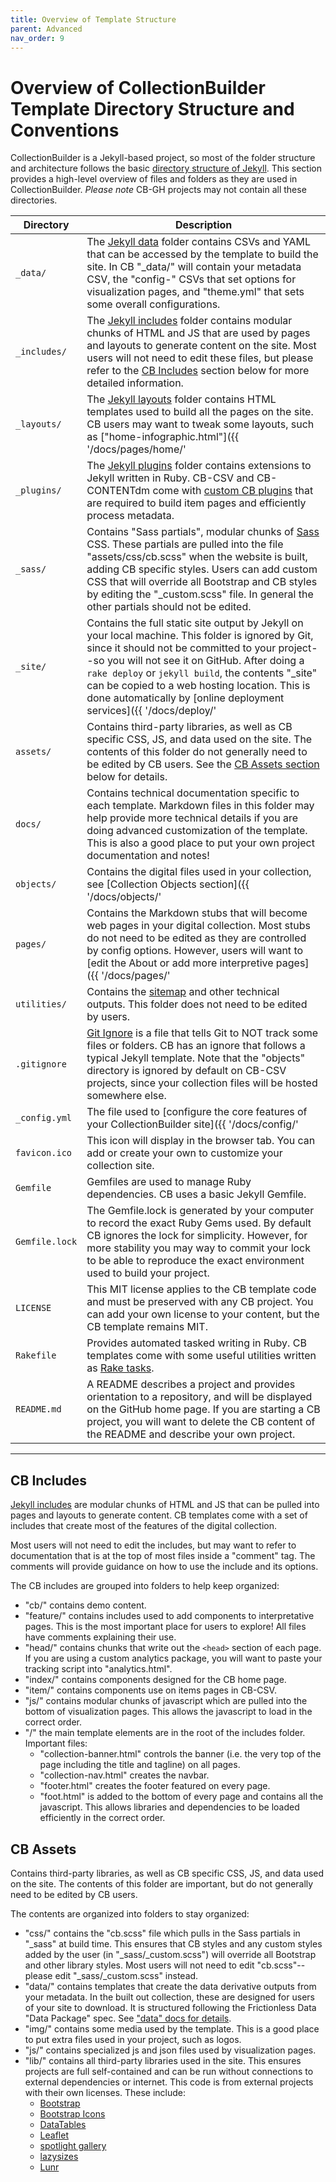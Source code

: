 ```yaml
---
title: Overview of Template Structure
parent: Advanced
nav_order: 9
---
```


# Overview of CollectionBuilder Template Directory Structure and Conventions

CollectionBuilder is a Jekyll-based project, so most of the folder structure and architecture follows the basic [directory structure of Jekyll](https://jekyllrb.com/docs/structure/).
This section provides a high-level overview of files and folders as they are used in CollectionBuilder.
*Please note* CB-GH projects may not contain all these directories.

| Directory | Description|
| --- | --- |
| `_data/` | The [Jekyll data](https://jekyllrb.com/docs/datafiles/) folder contains CSVs and YAML that can be accessed by the template to build the site. In CB "_data/" will contain your metadata CSV, the "config-" CSVs that set options for visualization pages, and "theme.yml" that sets some overall configurations. |
| `_includes/` | The [Jekyll includes](https://jekyllrb.com/docs/includes/) folder contains modular chunks of HTML and JS that are used by pages and layouts to generate content on the site. Most users will not need to edit these files, but please refer to the [CB Includes](#cb-includes) section below for more detailed information. |
| `_layouts/` | The [Jekyll layouts](https://jekyllrb.com/docs/layouts/) folder contains HTML templates used to build all the pages on the site. CB users may want to tweak some layouts, such as ["home-infographic.html"]({{ '/docs/pages/home/' | relative_url }}), to control how pages look. In CB-CSV the folder "_layouts/item/" contains the layouts that match the `display_template` used by collection items. All layouts ultimately use the "default.html" layout, which pulls together the full page structure including head, banner, nav, footer, and javascript. |
| `_plugins/` | The [Jekyll plugins](https://jekyllrb.com/docs/plugins/) folder contains extensions to Jekyll written in Ruby. CB-CSV and CB-CONTENTdm come with [custom CB plugins](https://github.com/CollectionBuilder/collectionbuilder-csv/blob/main/docs/plugins.md) that are required to build item pages and efficiently process metadata. |
| `_sass/` | Contains "Sass partials", modular chunks of [Sass](https://sass-lang.com/) CSS. These partials are pulled into the file "assets/css/cb.scss" when the website is built, adding CB specific styles. Users can add custom CSS that will override all Bootstrap and CB styles by editing the "_custom.scss" file. In general the other partials should not be edited. |
| `_site/` | Contains the full static site output by Jekyll on your local machine. This folder is ignored by Git, since it should not be committed to your project--so you will not see it on GitHub. After doing a `rake deploy` or `jekyll build`, the contents "_site" can be copied to a web hosting location. This is done automatically by [online deployment services]({{ '/docs/deploy/' | relative_url }}) such as GitHub Pages, Actions, or Render. |
| `assets/` | Contains third-party libraries, as well as CB specific CSS, JS, and data used on the site. The contents of this folder do not generally need to be edited by CB users. See the [CB Assets section](#cb-assets) below for details. |
| `docs/` | Contains technical documentation specific to each template. Markdown files in this folder may help provide more technical details if you are doing advanced customization of the template. This is also a good place to put your own project documentation and notes! |
| `objects/` | Contains the digital files used in your collection, see [Collection Objects section]({{ '/docs/objects/' | relative_url }}). |
| `pages/` | Contains the Markdown stubs that will become web pages in your digital collection. Most stubs do not need to be edited as they are controlled by config options. However, users will want to [edit the About or add more interpretive pages]({{ '/docs/pages/' | relative_url }}). |
| `utilities/` | Contains the [sitemap](https://www.sitemaps.org/) and other technical outputs. This folder does not need to be edited by users. |
| `.gitignore` | [Git Ignore](https://git-scm.com/docs/gitignore) is a file that tells Git to NOT track some files or folders. CB has an ignore that follows a typical Jekyll template. Note that the "objects" directory is ignored by default on CB-CSV projects, since your collection files will be hosted somewhere else. |
| `_config.yml` | The file used to [configure the core features of your CollectionBuilder site]({{ '/docs/config/' | relative_url }}). |
| `favicon.ico` | This icon will display in the browser tab. You can add or create your own to customize your collection site. |
| `Gemfile` | Gemfiles are used to manage Ruby dependencies. CB uses a basic Jekyll Gemfile. |
| `Gemfile.lock` | The Gemfile.lock is generated by your computer to record the exact Ruby Gems used. By default CB ignores the lock for simplicity. However, for more stability you may way to commit your lock to be able to reproduce the exact environment used to build your project. |
| `LICENSE` | This MIT license applies to the CB template code and must be preserved with any CB project. You can add your own license to your content, but the CB template remains MIT. |
| `Rakefile` | Provides automated tasked writing in Ruby. CB templates come with some useful utilities written as [Rake tasks](https://github.com/CollectionBuilder/collectionbuilder-csv/blob/main/docs/rake_tasks.md). |
| `README.md` | A README describes a project and provides orientation to a repository, and will be displayed on the GitHub home page. If you are starting a CB project, you will want to delete the CB content of the README and describe your own project. |

-----------

## CB Includes 

[Jekyll includes](https://jekyllrb.com/docs/includes/) are modular chunks of HTML and JS that can be pulled into pages and layouts to generate content. 
CB templates come with a set of includes that create most of the features of the digital collection. 

Most users will not need to edit the includes, but may want to refer to documentation that is at the top of most files inside a "comment" tag.
The comments will provide guidance on how to use the include and its options.

The CB includes are grouped into folders to help keep organized:

- "cb/" contains demo content.
- "feature/" contains includes used to add components to interpretative pages. This is the most important place for users to explore! All files have comments explaining their use.
- "head/" contains chunks that write out the `<head>` section of each page. If you are using a custom analytics package, you will want to paste your tracking script into "analytics.html".
- "index/" contains components designed for the CB home page.
- "item/" contains components use on items pages in CB-CSV.
- "js/" contains modular chunks of javascript which are pulled into the bottom of visualization pages. This allows the javascript to load in the correct order.
- "/" the main template elements are in the root of the includes folder. Important files:
    - "collection-banner.html" controls the banner (i.e. the very top of the page including the title and tagline) on all pages.
    - "collection-nav.html" creates the navbar.
    - "footer.html" creates the footer featured on every page.
    - "foot.html" is added to the bottom of every page and contains all the javascript. This allows libraries and dependencies to be loaded efficiently in the correct order.

## CB Assets

Contains third-party libraries, as well as CB specific CSS, JS, and data used on the site. 
The contents of this folder are important, but do not generally need to be edited by CB users.

The contents are organized into folders to stay organized:

- "css/" contains the "cb.scss" file which pulls in the Sass partials in "_sass" at build time. This ensures that CB styles and any custom styles added by the user (in "_sass/_custom.scss") will override all Bootstrap and other library styles. Most users will not need to edit "cb.scss"--please edit "_sass/_custom.scss" instead.
- "data/" contains templates that create the data derivative outputs from your metadata. In the built out collection, these are designed for users of your site to download. It is structured following the Frictionless Data "Data Package" spec. See ["data" docs for details](https://github.com/CollectionBuilder/collectionbuilder-csv/blob/main/docs/data.md).
- "img/" contains some media used by the template. This is a good place to put extra files used in your project, such as logos.
- "js/" contains specialized js and json files used by visualization pages.
- "lib/" contains all third-party libraries used in the site. This ensures projects are full self-contained and can be run without connections to external dependencies or internet. This code is from external projects with their own licenses. These include: 
    - [Bootstrap](https://getbootstrap.com/)
    - [Bootstrap Icons](https://icons.getbootstrap.com/)
    - [DataTables](https://datatables.net/)
    - [Leaflet](https://leafletjs.com/)
    - [spotlight gallery](https://github.com/nextapps-de/spotlight)
    - [lazysizes](https://github.com/aFarkas/lazysizes)
    - [Lunr](https://lunrjs.com/)
